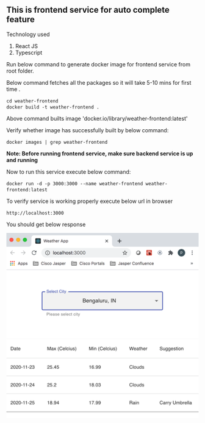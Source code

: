 ## This is frontend service for auto complete feature

Technology used

1. React JS
2. Typescript

Run below command to generate docker image for frontend service from root folder.

Below command fetches all the packages so it will take 5-10 mins for first time .

```
cd weather-frontend
docker build -t weather-frontend .
```

Above command builts image 'docker.io/library/weather-frontend:latest'

Verify whether image has successfully built by below command:

```
docker images | grep weather-frontend
```

**Note: Before running frontend service, make sure backend service is up and running**

Now to run this service execute below command:

```
docker run -d -p 3000:3000 --name weather-frontend weather-frontend:latest
```

To verify service is working properly execute below url in browser

```
http://localhost:3000
```

You should get below response

![weather-app](weather-app.png)
